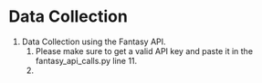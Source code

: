 # Data Collection

1. Data Collection using the Fantasy API.
    1. Please make sure to get a valid API key and paste it in the fantasy_api_calls.py line 11.
    2. 
